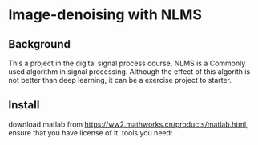 Image-denoising with NLMS
===
Background
---
This a project in the digital signal process course, NLMS is a  Commonly used algorithm in signal processing. Although the effect of this algorith is not better than deep learning, it can be a exercise project to starter.

Install
-------
download matlab from https://ww2.mathworks.cn/products/matlab.html, ensure that you have license of it.
tools you need:
